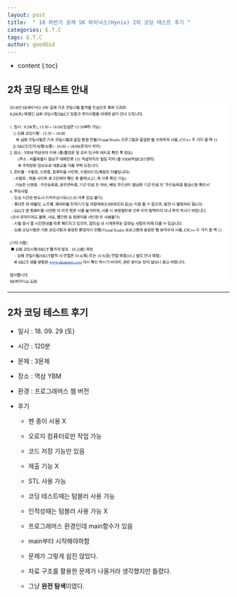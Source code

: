 ```yaml
---
layout: post
title:  " 18 하반기 공채 SK 하이닉스(Hynix) 2차 코딩 테스트 후기 "
categories: E.T.C
tags: E.T.C
author: goodGid
---
```

* content
{:toc}

## 2차 코딩 테스트 안내

![](/assets/img/posts/18_Second_Half_SK_Hynix_2st_Coding_Test_1.png)








---


## 2차 코딩 테스트 후기

* 일시 : 18. 09. 29 (토)

* 시간 : 120분

* 문제 : 3문제

* 장소 : 역삼 YBM

* 환경 : 프로그래머스 웹 버전 

* 후기

    - 펜 종이 사용 X
    
    - 오로지 컴퓨터로만 작업 가능
    
    - 코드 저장 기능만 있음 
    
    - 제출 기능 X
    
    - STL 사용 가능 
    
    - 코딩 테스트때는 텀블러 사용 가능
    
    - 인적성때는 텀블러 사용 가능 X
    
    - 프로그래머스 환경인데 main함수가 있음
    
    - main부터 시작해야하함

    - 문제가 그렇게 쉽진 않았다.

    - 자료 구조를 활용한 문제가 나올거라 생각했지만 틀렸다.

    - 그냥 **완전 탐색**이였다.
